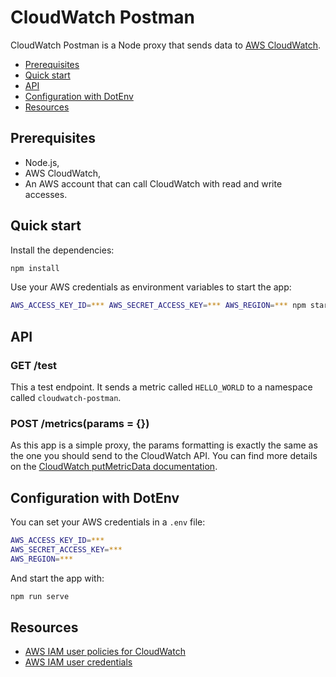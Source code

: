 # CloudWatch Postman

CloudWatch Postman is a Node proxy that sends data to [AWS
CloudWatch](https://aws.amazon.com/fr/cloudwatch/).

- [Prerequisites](#prerequisites)
- [Quick start](#quick-start)
- [API](#api)
- [Configuration with DotEnv](#configuration-with-dotenv)
- [Resources](#resources)

## Prerequisites

- Node.js,
- AWS CloudWatch,
- An AWS account that can call CloudWatch with read and write accesses.

## Quick start

Install the dependencies:
```sh
npm install
```

Use your AWS credentials as environment variables to start the app:
```sh
AWS_ACCESS_KEY_ID=*** AWS_SECRET_ACCESS_KEY=*** AWS_REGION=*** npm start
```

## API

### GET /test

This a test endpoint. It sends a metric called `HELLO_WORLD` to a namespace
called `cloudwatch-postman`.

### POST /metrics(params = {})

As this app is a simple proxy, the params formatting is exactly the same as the
one you should send to the CloudWatch API. You can find more details on the
[CloudWatch putMetricData
documentation](https://docs.aws.amazon.com/AWSJavaScriptSDK/latest/AWS/CloudWatch.html#putMetricData-property).

## Configuration with DotEnv

You can set your AWS credentials in a `.env` file:
```sh
AWS_ACCESS_KEY_ID=***
AWS_SECRET_ACCESS_KEY=***
AWS_REGION=***
```

And start the app with:
```sh
npm run serve
```

## Resources

- [AWS IAM user policies for CloudWatch](https://docs.aws.amazon.com/AmazonCloudWatch/latest/logs/iam-identity-based-access-control-cwl.html)
- [AWS IAM user credentials](https://docs.aws.amazon.com/sdk-for-javascript/v2/developer-guide/getting-your-credentials.html)
